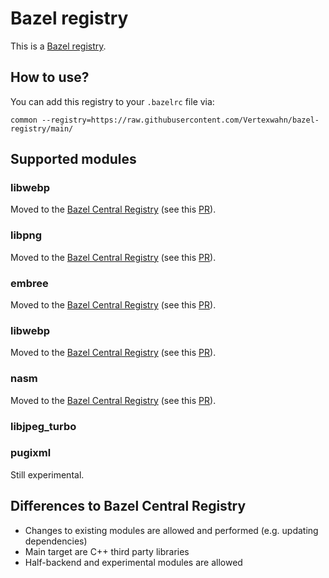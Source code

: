 # Bazel registry

This is a [Bazel registry](https://bazel.build/external/registry).

## How to use?

You can add this registry to your `.bazelrc` file via:

```
common --registry=https://raw.githubusercontent.com/Vertexwahn/bazel-registry/main/
```

## Supported modules

### libwebp

Moved to the [Bazel Central Registry](https://registry.bazel.build/) (see this [PR](https://github.com/bazelbuild/bazel-central-registry/pull/1038)).

### libpng

Moved to the [Bazel Central Registry](https://registry.bazel.build/) (see this [PR](https://github.com/bazelbuild/bazel-central-registry/pull/1005)).

### embree

Moved to the [Bazel Central Registry](https://registry.bazel.build/) (see this [PR](https://github.com/bazelbuild/bazel-central-registry/pull/964)).

### libwebp

Moved to the [Bazel Central Registry](https://registry.bazel.build/) (see this [PR](https://github.com/bazelbuild/bazel-central-registry/pull/1038)).

### nasm

Moved to the [Bazel Central Registry](https://registry.bazel.build/) (see this [PR](https://github.com/bazelbuild/bazel-central-registry/pull/1042)).

### libjpeg_turbo

### pugixml

Still experimental.

## Differences to Bazel Central Registry

- Changes to existing modules are allowed and performed (e.g. updating dependencies)
- Main target are C++ third party libraries
- Half-backend and experimental modules are allowed
